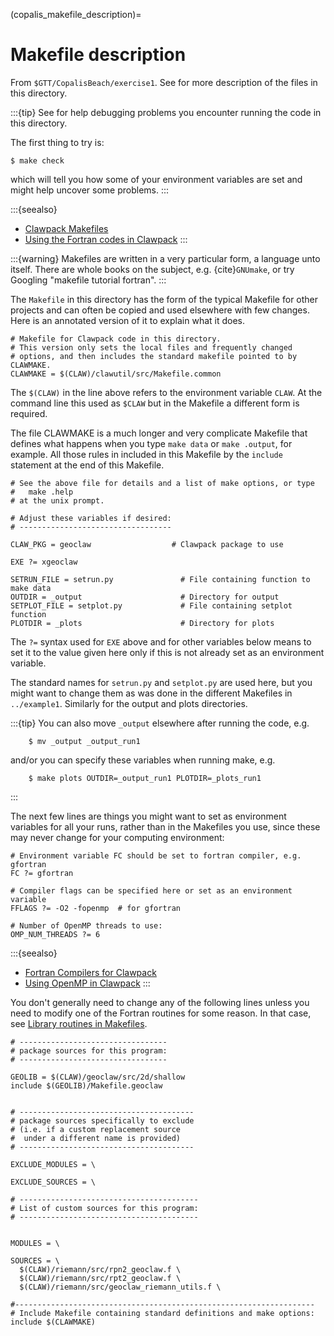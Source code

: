 (copalis_makefile_description)=
# Makefile description

From `$GTT/CopalisBeach/exercise1`.  See [](./README) for more description
of the files in this directory.

:::{tip}
See [](./debug) for help debugging problems you encounter running the
code in this directory.

The first thing to try is:

    $ make check

which will tell you how some of your environment variables are set and
might help uncover some problems.
:::

:::{seealso}
- [Clawpack Makefiles](https://www.clawpack.org/makefiles.html)
- [Using the Fortran codes in Clawpack](https://www.clawpack.org/contents.html#using-the-fortran-codes)
:::

:::{warning}
Makefiles are written in a very particular form, a language unto itself.
There are whole books on the subject, e.g. {cite}`GNUmake`, or try Googling
"makefile tutorial fortran".
:::

The `Makefile` in this directory has the form of the typical Makefile for
other projects and can often be copied and used elsewhere with few changes.
Here is an annotated version of it to explain what it does.


    # Makefile for Clawpack code in this directory.
    # This version only sets the local files and frequently changed
    # options, and then includes the standard makefile pointed to by CLAWMAKE.
    CLAWMAKE = $(CLAW)/clawutil/src/Makefile.common

The `$(CLAW)` in the line above refers to the environment variable `CLAW`.
At the command line this used as `$CLAW` but in the Makefile a different form
is required.

The file CLAWMAKE is a much longer and very complicate Makefile that defines
what happens when you type `make data` or `make .output`, for example.
All those rules in included in this Makefile by the `include` statement
at the end of this Makefile.


    # See the above file for details and a list of make options, or type
    #   make .help
    # at the unix prompt.

    # Adjust these variables if desired:
    # ----------------------------------

    CLAW_PKG = geoclaw                  # Clawpack package to use

    EXE ?= xgeoclaw

    SETRUN_FILE = setrun.py               # File containing function to make data
    OUTDIR = _output                      # Directory for output
    SETPLOT_FILE = setplot.py             # File containing setplot function
    PLOTDIR = _plots                      # Directory for plots

The `?=` syntax used for `EXE` above and for other variables
below means to set it to the value given
here only if this is not already set as an environment variable.

The standard names for `setrun.py` and `setplot.py` are used here, but you
might want to change them as was done in the different Makefiles in
`../example1`.  Similarly for the output and plots directories.

:::{tip}
You can also move `_output` elsewhere after running the code, e.g.

        $ mv _output _output_run1

and/or you can specify these variables when running make, e.g.

        $ make plots OUTDIR=_output_run1 PLOTDIR=_plots_run1
:::


The next few lines are things you might want to set as environment variables
for all your runs, rather than in the Makefiles you use, since these
may never change for your computing environment:

    # Environment variable FC should be set to fortran compiler, e.g. gfortran
    FC ?= gfortran

    # Compiler flags can be specified here or set as an environment variable
    FFLAGS ?= -O2 -fopenmp  # for gfortran

    # Number of OpenMP threads to use:
    OMP_NUM_THREADS ?= 6

:::{seealso}
- [Fortran Compilers for Clawpack](https://www.clawpack.org/fortran_compilers.html)
- [Using OpenMP in Clawpack](https://www.clawpack.org/openmp.html)
:::

You don't generally need to change any of the following lines unless you
need to modify one of the Fortran routines for some reason. In that case, see
[Library routines in Makefiles](https://www.clawpack.org/makefiles_library.html).

    # ---------------------------------
    # package sources for this program:
    # ---------------------------------

    GEOLIB = $(CLAW)/geoclaw/src/2d/shallow
    include $(GEOLIB)/Makefile.geoclaw


    # ---------------------------------------
    # package sources specifically to exclude
    # (i.e. if a custom replacement source
    #  under a different name is provided)
    # ---------------------------------------

    EXCLUDE_MODULES = \

    EXCLUDE_SOURCES = \

    # ----------------------------------------
    # List of custom sources for this program:
    # ----------------------------------------


    MODULES = \

    SOURCES = \
      $(CLAW)/riemann/src/rpn2_geoclaw.f \
      $(CLAW)/riemann/src/rpt2_geoclaw.f \
      $(CLAW)/riemann/src/geoclaw_riemann_utils.f \

    #-------------------------------------------------------------------
    # Include Makefile containing standard definitions and make options:
    include $(CLAWMAKE)
